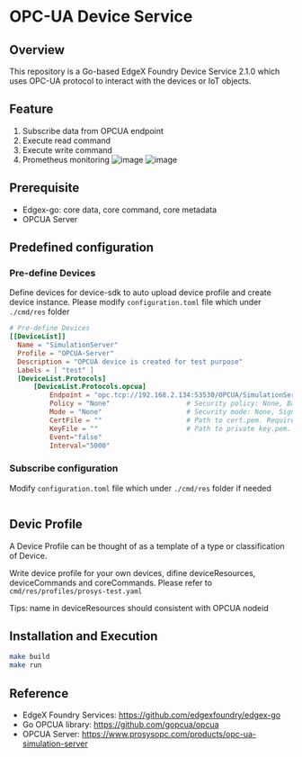 # OPC-UA Device Service

## Overview
This repository is a Go-based EdgeX Foundry Device Service 2.1.0 which uses OPC-UA protocol to interact with the devices or IoT objects.

## Feature

1. Subscribe data from OPCUA endpoint
2. Execute read command
3. Execute write command
4. Prometheus monitoring
![image](https://user-images.githubusercontent.com/80612608/143887940-d0bafa14-752f-46b6-a8a5-241f4efde87f.png)
![image](https://user-images.githubusercontent.com/80612608/143888050-311dd5f3-d88e-4c80-9c56-6e9c2114622e.png)


## Prerequisite
* Edgex-go: core data, core command, core metadata
* OPCUA Server

## Predefined configuration

### Pre-define Devices
Define devices for device-sdk to auto upload device profile and create device instance. Please modify `configuration.toml` file which under `./cmd/res` folder
```toml
# Pre-define Devices
[[DeviceList]]
  Name = "SimulationServer"
  Profile = "OPCUA-Server"
  Description = "OPCUA device is created for test purpose"
  Labels = [ "test" ]
  [DeviceList.Protocols]
      [DeviceList.Protocols.opcua]
          Endpoint = "opc.tcp://192.168.2.134:53530/OPCUA/SimulationServer"
          Policy = "None"                   # Security policy: None, Basic128Rsa15, Basic256, Basic256Sha256. Default: auto
          Mode = "None"                     # Security mode: None, Sign, SignAndEncrypt. Default: auto
          CertFile = ""                     # Path to cert.pem. Required for security mode/policy != None
          KeyFile = ""                      # Path to private key.pem. Required for security mode/policy != None
          Event="false"
          Interval="5000"
```

### Subscribe configuration
Modify `configuration.toml` file which under `./cmd/res` folder if needed
```toml

```
## Devic Profile

A Device Profile can be thought of as a template of a type or classification of Device. 

Write device profile for your own devices, difine deviceResources, deviceCommands and coreCommands. Please refer to `cmd/res/profiles/prosys-test.yaml`

Tips: name in deviceResources should consistent with OPCUA nodeid


## Installation and Execution
```bash
make build
make run
```

## Reference
* EdgeX Foundry Services: https://github.com/edgexfoundry/edgex-go
* Go OPCUA library: https://github.com/gopcua/opcua
* OPCUA Server: https://www.prosysopc.com/products/opc-ua-simulation-server
